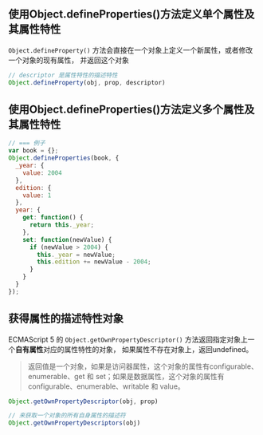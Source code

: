 ## 使用Object.defineProperties()方法定义单个属性及其属性特性
`Object.defineProperty()` 方法会直接在一个对象上定义一个新属性，或者修改一个对象的现有属性， 并返回这个对象
```js
// descriptor 是属性特性的描述特性
Object.defineProperty(obj, prop, descriptor)
```


## 使用Object.defineProperties()方法定义多个属性及其属性特性
```js
// === 例子
var book = {};
Object.defineProperties(book, {
  _year: {
    value: 2004
  },
  edition: {
    value: 1
  },
  year: {
    get: function() {
      return this._year;
    },
    set: function(newValue) {
      if (newValue > 2004) {
        this._year = newValue;
        this.edition += newValue - 2004;
      }
    }
  }
});
```


## 获得属性的描述特性对象
ECMAScript 5 的 `Object.getOwnPropertyDescriptor()` 方法返回指定对象上一个**自有属性**对应的属性特性的对象， 如果属性不存在对象上，返回undefined。

> 返回值是一个对象，如果是访问器属性，这个对象的属性有configurable、enumerable、get 和 set；如果是数据属性，这个对象的属性有 configurable、enumerable、writable 和 value。

```js
Object.getOwnPropertyDescriptor(obj, prop)

// 来获取一个对象的所有自身属性的描述符
Object.getOwnPropertyDescriptors(obj)

```


 



